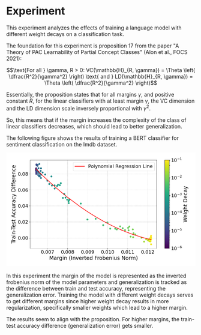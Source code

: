 # Experiment

This experiment analyzes the effects of training a language model with different weight decays on a classification task.

The foundation for this experiment is proposition 17 from the paper "A Theory of PAC Learnability of Partial Concept
Classes" (Alon et al., FOCS 2021):

$$\text{For all } \gamma, R > 0: VC(\mathbb{H}_{R, \gamma}) = \Theta \left( \dfrac{R^2}{\gamma^2} \right) \text{ and } LD(\mathbb{H}_{R, \gamma}) = \Theta \left( \dfrac{R^2}{\gamma^2} \right)$$

Essentially, the proposition states that for all margins $\gamma$, and positive constant $R$, for the linear classifiers
with at least margin $\gamma$, the VC dimension and the LD dimension scale inversely proportional with $\gamma^2$. 

So, this means that if the margin increases the complexity of the class of linear classifiers decreases, which should
lead to better generalization. 

The following figure shows the results of training a BERT classifier for sentiment classification on the Imdb dataset.

![./vis/bert_vis.png](./vis/bert_vis.png)

In this experiment the margin of the model is represented as the inverted frobenius norm of the model parameters and
generalization is tracked as the difference between train and test accuracy, representing the generalization error.
Training the model with different weight decays serves to get different margins since higher weight decay results in
more regularization, specifically smaller weights which lead to a higher margin.

The results seem to align with the proposition. For higher margins, the train-test accuracy difference
(generalization error) gets smaller.

